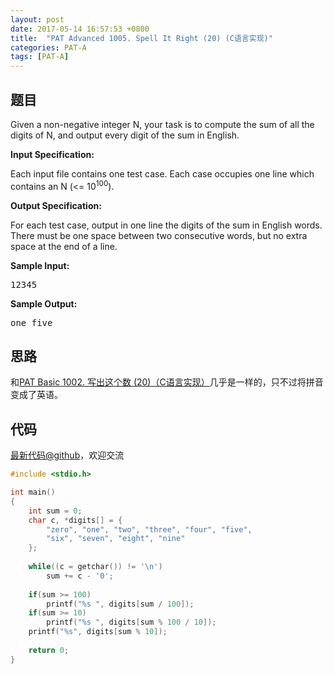 ```yaml
---
layout: post
date: 2017-05-14 16:57:53 +0800
title:  "PAT Advanced 1005. Spell It Right (20) (C语言实现)"
categories: PAT-A
tags: [PAT-A]
---
```


## 题目

<div id="problemContent">
<p>Given a non-negative integer N, your task is to compute the sum of all the digits of N, and output every digit of the sum in English.
</p>
<p><b>
Input Specification:
</b></p>
<p>Each input file contains one test case. Each case occupies one line which contains an N (&lt;= 10<sup>100</sup>).
</p>
<p><b>
Output Specification:
</b></p>
<p>For each test case, output in one line the digits of the sum in English words. There must be one space between two consecutive words, but no extra space at the end of a line. 
</p>
<b>Sample Input:</b><pre>
12345
</pre>
<b>Sample Output:</b><pre>
one five
</pre>
</div>

## 思路

和[PAT Basic 1002. 写出这个数 (20)（C语言实现）](http://www.jianshu.com/p/213843722abb)几乎是一样的，只不过将拼音变成了英语。

## 代码

[最新代码@github](https://github.com/OliverLew/PAT/blob/master/PATAdvanced/1005.c)，欢迎交流
```c
#include <stdio.h>

int main()
{
    int sum = 0;
    char c, *digits[] = {
        "zero", "one", "two", "three", "four", "five",
        "six", "seven", "eight", "nine"
    };
    
    while((c = getchar()) != '\n')
        sum += c - '0';
    
    if(sum >= 100)  
        printf("%s ", digits[sum / 100]);
    if(sum >= 10)   
        printf("%s ", digits[sum % 100 / 10]);
    printf("%s", digits[sum % 10]);
    
    return 0;
}

```